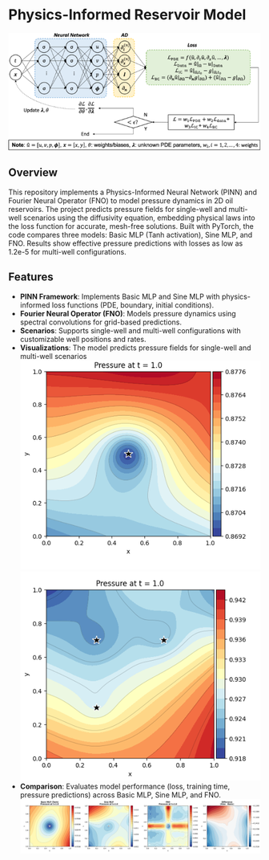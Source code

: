 # Physics-Informed Reservoir Model

![PINN_structure](https://github.com/Akmuhammet01/Physics-informed_Reservoir_Model/blob/main/images/10409_2021_1148_Fig1_HTML.png)

## Overview
This repository implements a Physics-Informed Neural Network (PINN) and Fourier Neural Operator (FNO) to model pressure dynamics in 2D oil reservoirs. The project predicts pressure fields for single-well and multi-well scenarios using the diffusivity equation, embedding physical laws into the loss function for accurate, mesh-free solutions. Built with PyTorch, the code compares three models: Basic MLP (Tanh activation), Sine MLP, and FNO. Results show effective pressure predictions with losses as low as 1.2e-5 for multi-well configurations.

## Features
- **PINN Framework**: Implements Basic MLP and Sine MLP with physics-informed loss functions (PDE, boundary, initial conditions).
- **Fourier Neural Operator (FNO)**: Models pressure dynamics using spectral convolutions for grid-based predictions.
- **Scenarios**: Supports single-well and multi-well configurations with customizable well positions and rates.
- **Visualizations**: The model predicts pressure fields for single-well and multi-well scenarios
![Visualizations](https://github.com/Akmuhammet01/Physics-informed_Reservoir_Model/blob/main/images/Screenshot%20from%202025-10-25%2019-03-55.png)![Visualizations](https://github.com/Akmuhammet01/Physics-informed_Reservoir_Model/blob/main/images/Screenshot%20from%202025-10-25%2019-03-43.png)
- **Comparison**: Evaluates model performance (loss, training time, pressure predictions) across Basic MLP, Sine MLP, and FNO.
![Visualizations](https://github.com/Akmuhammet01/Physics-informed_Reservoir_Model/blob/main/images/Screenshot%20from%202025-10-25%2020-46-22.png)
